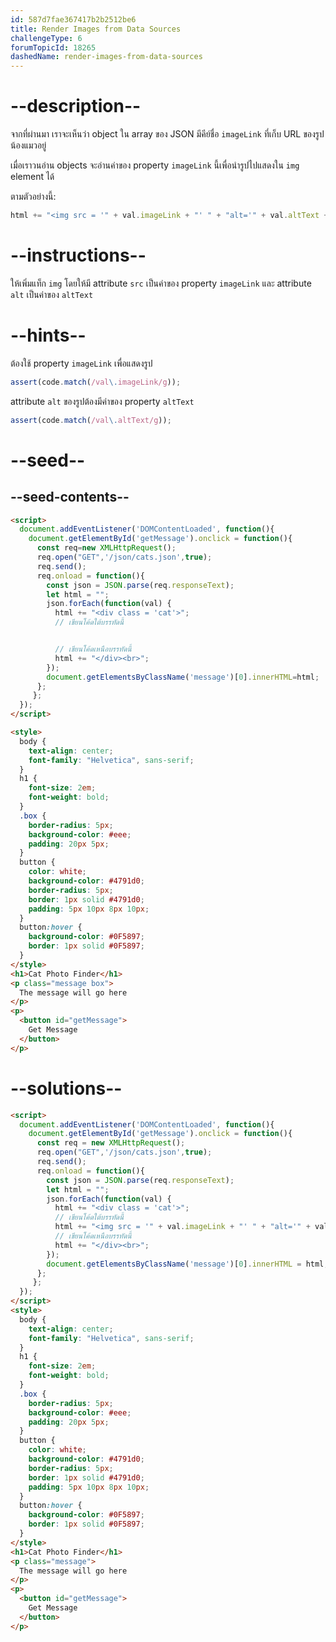 ```yaml
---
id: 587d7fae367417b2b2512be6
title: Render Images from Data Sources
challengeType: 6
forumTopicId: 18265
dashedName: render-images-from-data-sources
---
```


# --description--

จากที่ผ่านมา เราจะเห็นว่า object ใน array ของ JSON มีคีย์ชื่อ `imageLink` ที่เก็บ URL ของรูปน้องแมวอยู่

เมื่อเราวนอ่าน objects จะอ่านค่าของ property `imageLink` นี้เพื่อนำรูปไปแสดงใน `img` element ได้

ตามตัวอย่างนี้:

```js
html += "<img src = '" + val.imageLink + "' " + "alt='" + val.altText + "'>";
```

# --instructions--

ให้เพิ่มแท็ก `img` โดยให้มี attribute `src` เป็นค่าของ property `imageLink` และ attribute `alt` เป็นค่าของ `altText`

# --hints--

ต้องใช้ property `imageLink` เพื่อแสดงรูป

```js
assert(code.match(/val\.imageLink/g));
```

attribute `alt` ของรูปต้องมีค่าของ property `altText`

```js
assert(code.match(/val\.altText/g));
```

# --seed--

## --seed-contents--

```html
<script>
  document.addEventListener('DOMContentLoaded', function(){
    document.getElementById('getMessage').onclick = function(){
      const req=new XMLHttpRequest();
      req.open("GET",'/json/cats.json',true);
      req.send();
      req.onload = function(){
        const json = JSON.parse(req.responseText);
        let html = "";
        json.forEach(function(val) {
          html += "<div class = 'cat'>";
          // เขียนโค้ดใต้บรรทัดนี้


          // เขียนโค้ดเหนือบรรทัดนี้
          html += "</div><br>";
        });
        document.getElementsByClassName('message')[0].innerHTML=html;
      };
     };
  });
</script>

<style>
  body {
    text-align: center;
    font-family: "Helvetica", sans-serif;
  }
  h1 {
    font-size: 2em;
    font-weight: bold;
  }
  .box {
    border-radius: 5px;
    background-color: #eee;
    padding: 20px 5px;
  }
  button {
    color: white;
    background-color: #4791d0;
    border-radius: 5px;
    border: 1px solid #4791d0;
    padding: 5px 10px 8px 10px;
  }
  button:hover {
    background-color: #0F5897;
    border: 1px solid #0F5897;
  }
</style>
<h1>Cat Photo Finder</h1>
<p class="message box">
  The message will go here
</p>
<p>
  <button id="getMessage">
    Get Message
  </button>
</p>
```

# --solutions--

```html
<script>
  document.addEventListener('DOMContentLoaded', function(){
    document.getElementById('getMessage').onclick = function(){
      const req = new XMLHttpRequest();
      req.open("GET",'/json/cats.json',true);
      req.send();
      req.onload = function(){
        const json = JSON.parse(req.responseText);
        let html = "";
        json.forEach(function(val) {
          html += "<div class = 'cat'>";
          // เขียนโค้ดใต้บรรทัดนี้
          html += "<img src = '" + val.imageLink + "' " + "alt='" + val.altText + "'>";
          // เขียนโค้ดเหนือบรรทัดนี้
          html += "</div><br>";
        });
        document.getElementsByClassName('message')[0].innerHTML = html;
      };
     };
  });
</script>
<style>
  body {
    text-align: center;
    font-family: "Helvetica", sans-serif;
  }
  h1 {
    font-size: 2em;
    font-weight: bold;
  }
  .box {
    border-radius: 5px;
    background-color: #eee;
    padding: 20px 5px;
  }
  button {
    color: white;
    background-color: #4791d0;
    border-radius: 5px;
    border: 1px solid #4791d0;
    padding: 5px 10px 8px 10px;
  }
  button:hover {
    background-color: #0F5897;
    border: 1px solid #0F5897;
  }
</style>
<h1>Cat Photo Finder</h1>
<p class="message">
  The message will go here
</p>
<p>
  <button id="getMessage">
    Get Message
  </button>
</p>
```

